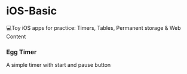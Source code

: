 # iOS-Basic
💻Toy iOS apps for practice: Timers, Tables, Permanent storage &amp; Web Content

### Egg Timer
A simple timer with start and pause button
